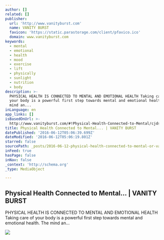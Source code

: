 ```yaml
---
author: []
related: []
publisher:
  url: 'http://www.vanityburst.com'
  name: VANITY BURST
  favicon: 'https://static.parastorage.com/client/pfavico.ico'
  domain: www.vanityburst.com
keywords:
  - mental
  - emotional
  - health
  - mood
  - exercise
  - lift
  - physically
  - sunlight
  - nutrition
  - body
description: >-
  PHYSICAL HEALTH IS CONNECTED TO MENTAL AND EMOTIONAL HEALTH Taking care of
  your body is a powerful first step towards mental and emotional health. The
  mind an...
inLanguage: en
app_links: []
isBasedOnUrl: >-
  http://www.vanityburst.com/#!Physical-Health-Connected-to-Mental/cjds/5758951c0cf23167914e0cdc
title: Physical Health Connected to Mental... | VANITY BURST
datePublished: '2016-06-12T05:06:39.699Z'
dateModified: '2016-06-12T05:06:19.801Z'
starred: false
sourcePath: _posts/2016-06-12-physical-health-connected-to-mental-or-vanity-burst.md
inFeed: true
hasPage: false
inNav: false
_context: 'http://schema.org'
_type: MediaObject

---
```

<article style=""><h1>Physical Health Connected to Mental... | VANITY BURST</h1><p>PHYSICAL HEALTH IS CONNECTED TO MENTAL AND EMOTIONAL HEALTH Taking care of your body is a powerful first step towards mental and emotional health. The mind an...</p><img src="http://static.wixstatic.com/media/26f195_3cd11f75e103445cac9b342e2880e40c%7Emv1.jpg" /></article>